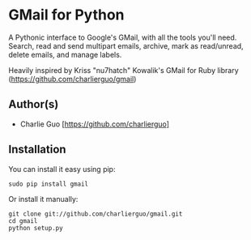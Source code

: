# GMail for Python

A Pythonic interface to Google's GMail, with all the tools you'll need. Search, 
read and send multipart emails, archive, mark as read/unread, delete emails, 
and manage labels.

Heavily inspired by Kriss "nu7hatch" Kowalik's GMail for Ruby library (https://github.com/charlierguo/gmail)

## Author(s)

* Charlie Guo [https://github.com/charlierguo]

## Installation

You can install it easy using pip:

    sudo pip install gmail
    
Or install it manually:

    git clone git://github.com/charlierguo/gmail.git
    cd gmail
    python setup.py
